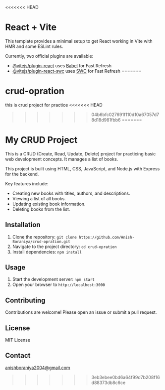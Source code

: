 <<<<<<< HEAD
# React + Vite

This template provides a minimal setup to get React working in Vite with HMR and some ESLint rules.

Currently, two official plugins are available:

- [@vitejs/plugin-react](https://github.com/vitejs/vite-plugin-react/blob/main/packages/plugin-react/README.md) uses [Babel](https://babeljs.io/) for Fast Refresh
- [@vitejs/plugin-react-swc](https://github.com/vitejs/vite-plugin-react-swc) uses [SWC](https://swc.rs/) for Fast Refresh
=======
# crud-opration
this is crud project for practice
<<<<<<< HEAD
>>>>>>> 04b6bfc027691f110d10a67057d78d18d981fbb6
=======
# My CRUD Project

This is a CRUD (Create, Read, Update, Delete) project for practicing basic web development concepts. It manages a list of books.

This project is built using HTML, CSS, JavaScript, and Node.js with Express for the backend.

Key features include:

* Creating new books with titles, authors, and descriptions.
* Viewing a list of all books.
* Updating existing book information.
* Deleting books from the list.

## Installation

1. Clone the repository: `git clone https://github.com/Anish-Boraniya/crud-opration.git`
2. Navigate to the project directory: `cd crud-opration`
3. Install dependencies: `npm install`

## Usage

1. Start the development server: `npm start`
2. Open your browser to `http://localhost:3000`

## Contributing

Contributions are welcome! Please open an issue or submit a pull request.

## License

MIT License

## Contact

anishboraniya2004@gmail.com
>>>>>>> 3eb3ebee0bd6a64f99d7b208f16d88373db8c6ce

